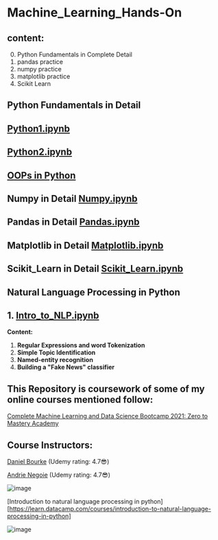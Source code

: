 # Machine_Learning_Hands-On

## content:
0. Python Fundamentals in Complete Detail
1. pandas practice
2. numpy practice
3. matplotlib practice
4. Scikit Learn

## Python Fundamentals in Detail 
## [Python1.ipynb](https://github.com/Shrikantpatil2197/Machine_Learning_Hands-On/blob/main/All_Notebooks/python0.ipynb)
## [Python2.ipynb](https://github.com/Shrikantpatil2197/Machine_Learning_Hands-On/blob/main/All_Notebooks/python1.ipynb)
## [OOPs in Python](https://github.com/Shrikantpatil2197/Machine_Learning_Hands-On/blob/main/All_Notebooks/object_oriented_programming.ipynb)
## Numpy in Detail [Numpy.ipynb](https://github.com/Shrikantpatil2197/Machine_Learning_Hands-On/blob/main/All_Notebooks/numpy.ipynb)
## Pandas in Detail [Pandas.ipynb](https://github.com/Shrikantpatil2197/Machine_Learning_Hands-On/blob/main/All_Notebooks/pandas.ipynb)
## Matplotlib in Detail [Matplotlib.ipynb](https://github.com/Shrikantpatil2197/Machine_Learning_Hands-On/blob/main/All_Notebooks/matplotlib.ipynb)
## Scikit_Learn in Detail [Scikit_Learn.ipynb](https://github.com/Shrikantpatil2197/Machine_Learning_Hands-On/blob/main/All_Notebooks/scikit-learn(sklearn).ipynb)

## Natural Language Processing in Python
## 1. [Intro_to_NLP.ipynb](https://github.com/Shrikantpatil2197/Machine_Learning_Hands-On/blob/main/NLP_hands_on/python_notebooks/Intro_to_NLP.ipynb)
**Content:**
1. **Regular Expressions and word Tokenization**
2.  **Simple Topic Identification**
3.  **Named-entity recognition**
4.  **Building a "Fake News" classifier**


## This Repository is coursework of some of my online courses mentioned follow:
[Complete Machine Learning and Data Science Bootcamp 2021: Zero to Mastery Academy](https://www.udemy.com/course/complete-machine-learning-and-data-science-zero-to-mastery/)

## Course Instructors:

[Daniel Bourke](https://www.udemy.com/user/daniel-bourke-52/) (Udemy rating: 4.7😎) 

[Andrie Negoie](https://www.udemy.com/user/andrei-neagoie/) (Udemy rating: 4.7😎)

![image](https://user-images.githubusercontent.com/37009367/113480510-2f161d00-94b2-11eb-9f4e-1a3772314925.png)

[Introduction to natural language processing in python][https://learn.datacamp.com/courses/introduction-to-natural-language-processing-in-python]

![image](https://user-images.githubusercontent.com/37009367/114551627-49ee4b80-9c81-11eb-90d0-8944ca925414.png)




